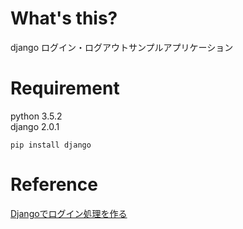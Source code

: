 # What's this?
django ログイン・ログアウトサンプルアプリケーション

# Requirement
python 3.5.2  
django 2.0.1

```: 
pip install django
```

# Reference
[Djangoでログイン処理を作る](https://qiita.com/maueki/items/d28fd2a170d42e745376)
